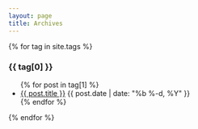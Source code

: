 ```yaml
---
layout: page
title: Archives
---
```


{% for tag in site.tags %}
  <h3>{{ tag[0] }}</h3>
  <ul>
    {% for post in tag[1] %}
      <li>
        <a href="{{ post.url | relative_url }}">{{ post.title }}</a>
        <span class="note">{{ post.date | date: "%b %-d, %Y" }}</span>
      </li>
    {% endfor %}
  </ul>
{% endfor %}